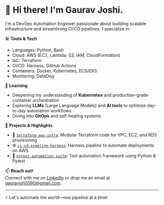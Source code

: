 # 👋 Hi there! I'm Gaurav Joshi.

I'm a DevOps Automation Engineer passionate about building scalable infrastructure and streamlining CI/CD pipelines. I specialize in:

🛠️ **Tools & Tech**  
- Languages: Python, Bash  
- Cloud: AWS (EC2, Lambda, S3, IAM, CloudFormation)  
- IaC: Terraform  
- CI/CD: Harness, GitHub Actions  
- Containers: Docker, Kubernetes, ECS/EKS  
- Monitoring: DataDog

🌱 **Learning**  
- Deepening my understanding of **Kubernetes** and production-grade container orchestration  
- Exploring **LLMs** (Large Language Models) and **AI tools** to optimize day-to-day automation workflows  
- Diving into **GitOps** and self-healing systems


🚀 **Projects & Highlights**  
- 🔧 [`terraform-aws-infra`](https://github.com/guaravjsh0590/terraform-aws-infra): Modular Terraform code for VPC, EC2, and RDS provisioning  
- ⚙️ [`ci-cd-pipeline-harness`](https://github.com/guaravjsh0590/ci-cd-pipeline-harness): Harness pipeline to automate deployments on AWS  
- 🧪 [`pytest-automation-suite`](https://github.com/guaravjsh0590/pytest-automation-suite): Test automation framework using Python & Pytest

📫 **Reach out!**  
Connect with me on [LinkedIn](https://www.linkedin.com/in/gaurav-joshi-73804964/) or drop me an email at gauravjsh0590@gmail.com.

---

⚡ Let's automate the world—one pipeline at a time!
